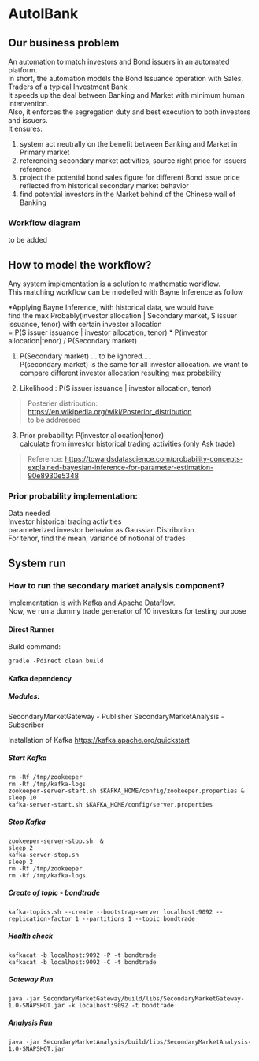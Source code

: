 # AutoIBank

## Our business problem
An automation to match investors and Bond issuers in an automated platform. <br>
In short, the automation models the Bond Issuance operation with Sales, Traders of a typical Investment Bank <br>
It speeds up the deal between Banking and Market with minimum human intervention. <br>
Also, it enforces the segregation duty and best execution to both investors and issuers. <br>
It ensures: <br>
1. system act neutrally on the benefit between Banking and Market in Primary market <br>
2. referencing secondary market activities, source right price for issuers reference <br>
3. project the potential bond sales figure for different Bond issue price reflected from historical secondary market behavior<br>
4. find potential investors in the Market behind of the Chinese wall of Banking <br>
 
### Workflow diagram
to be added

## How to model the workflow?
Any system implementation is a solution to mathematic workflow. <br>
This matching workflow can be modelled with Bayne Inference as follow <br>


*Applying Bayne Inference, with historical data, we would have <br>
find the max Probably(investor allocation | Secondary market, $ issuer issuance, tenor) with certain investor allocation <br>
= P($ issuer issuance | investor allocation, tenor) * P(investor allocation|tenor) / P(Secondary market)
1. P(Secondary market) ... to be ignored.... <br>
P(secondary market) is the same for all investor allocation. we want to compare different investor allocation resulting max probability

2. Likelihood : P($ issuer issuance | investor allocation, tenor) <br>
>Posterier distribution: https://en.wikipedia.org/wiki/Posterior_distribution <br>
to be addressed <br>

3. Prior probability: P(investor allocation|tenor) <br>
calculate from investor historical trading activities (only Ask trade)

>Reference: https://towardsdatascience.com/probability-concepts-explained-bayesian-inference-for-parameter-estimation-90e8930e5348

### Prior probability implementation:
Data needed <br>
Investor historical trading activities <br>
parameterized investor behavior as Gaussian Distribution <br>
For tenor, find the mean, variance of notional of trades <br>


## System run
### How to run the secondary market analysis component?
Implementation is with Kafka and Apache Dataflow. <br>
Now, we run a dummy trade generator of 10 investors for testing purpose

#### Direct Runner
Build command:
```
gradle -Pdirect clean build
```


#### Kafka dependency
##### Modules:
SecondaryMarketGateway - Publisher
SecondaryMarketAnalysis - Subscriber

Installation of Kafka
https://kafka.apache.org/quickstart
##### Start Kafka
````
rm -Rf /tmp/zookeeper
rm -Rf /tmp/kafka-logs
zookeeper-server-start.sh $KAFKA_HOME/config/zookeeper.properties & 
sleep 10
kafka-server-start.sh $KAFKA_HOME/config/server.properties 
````
##### Stop Kafka
````
zookeeper-server-stop.sh  & 
sleep 2
kafka-server-stop.sh 
sleep 2
rm -Rf /tmp/zookeeper
rm -Rf /tmp/kafka-logs
````

##### Create of topic - bondtrade
````
kafka-topics.sh --create --bootstrap-server localhost:9092 --replication-factor 1 --partitions 1 --topic bondtrade
````

##### Health check
````
kafkacat -b localhost:9092 -P -t bondtrade 
kafkacat -b localhost:9092 -C -t bondtrade
````

##### Gateway Run
````
java -jar SecondaryMarketGateway/build/libs/SecondaryMarketGateway-1.0-SNAPSHOT.jar -k localhost:9092 -t bondtrade
````
##### Analysis Run
````
java -jar SecondaryMarketAnalysis/build/libs/SecondaryMarketAnalysis-1.0-SNAPSHOT.jar 
````